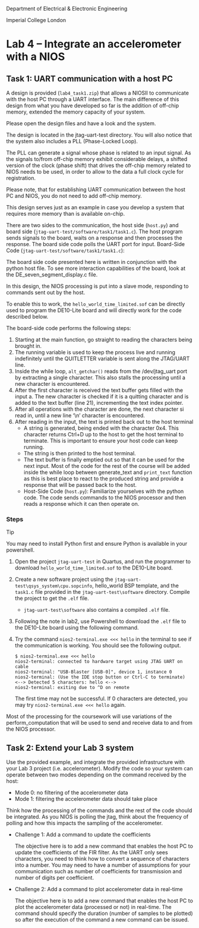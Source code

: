 Department of Electrical & Electronic Engineering

Imperial College London

# Lab 4 –  Integrate an accelerometer with a NIOS

## Task 1: UART communication with a host PC

A design is provided (`lab4_task1.zip`) that allows a NIOSII to communicate with the host PC through a UART interface.
The main difference of this design from what you have developed so far is the addition of off-chip memory, extended the memory capacity of your system.

Please open the design files and have a look and the system.

The design is located in the jtag-uart-test directory. You will also notice that the system also includes a PLL (Phase-Locked Loop).

The PLL can generate a signal whose phase is related to an input signal.
As the signals to/from off-chip memory exhibit considerable delays, a shifted version of the clock (phase shift) that drives the off-chip memory related to NIOS needs to be used, in order to allow to the data a full clock cycle for registration.

Please note, that for establishing UART communication between the host PC and NIOS, you do not need to add off-chip memory.

This design serves just as an example in case you develop a system that requires more memory than is available on-chip.

There are two sides to the communication, the host side (`host.py`) and board side (`jtag-uart-test/software/task1/task1.c`).
The host program sends signals to the board, waits on a response and then processes the response.
The board side code polls the UART port for input. Board-Side Code (`jtag-uart-test/software/task1/task1.c`):

The board side code presented here is written in conjunction with the python host file. To see more interaction capabilities of the board, look at the DE_seven_segment_display.c file.

In this design, the NIOS processing is put into a slave mode, responding to commands sent out by the host.

To enable this to work, the `hello_world_time_limited.sof` can be directly used to program the DE10-Lite board and will directly work for the code described below.

The board-side code performs the following steps:

1. Starting at the main function, go straight to reading the characters being brought in.
2. The running variable is used to keep the process live and running indefinitely until the QUITLETTER
variable is sent along the JTAG/UART line.
3. Inside the while loop, `alt_getchar()` reads from the /dev/jtag_uart port by extracting a
single character. This also stalls the processing until a new character is encountered.
4. After the first character is received the text buffer gets filled with the input
a. The new character is checked if it is a quitting character and is added to the text
buffer (line 21), incrementing the text index pointer.
5. After all operations with the character are done, the next character si read in, until a new
line ‘\n’ character is encountered.
6. After reading in the input, the text is printed back out to the host terminal
    * A string is generated, being ended with the character 0x4. This character returns Ctrl+D up to the host to get the host terminal to terminate. This is important to ensure your host code can keep running.
    * The string is then printed to the host terminal.
    * The text buffer is finally emptied out so that it can be used for the next input. Most of the code for the rest of the course will be added inside the while loop between generate_text and  `print_text` function as this is best place to react to the produced string and provide a response that will be passed back to the host.
    * Host-Side Code (`host.py`): Familiarize yourselves with the python code. The code sends commands  to the NIOS processor and then reads a response which it can then operate on.

### Steps

> [!TIP]
> You may need to install Python first and ensure Python is available in your powershell.

1. Open the project `jtag-uart-test` in Quartus, and run the programmer to download `hello_world_time_limited.sof` to the DE10-Lite board.
2. Create a new software project using the `jtag-uart-test\qsys_system\cpu.sopcinfo`, hello_world BSP template, and the `task1.c` file provided in the `jtag-uart-test\software` directory. Compile the project to get the `.elf` file.
    * `jtag-uart-test\software` also contains a compiled `.elf` file.
3. Following the note in lab2, use Powershell to download the `.elf` file to the DE10-Lite board using the following command.
4. Try the command `nios2-terminal.exe <<< hello` in the terminal to see if the communication is working. You should see the following output.

    ```terminal
    $ nios2-terminal.exe <<< hello
    nios2-terminal: connected to hardware target using JTAG UART on cable
    nios2-terminal: "USB-Blaster [USB-0]", device 1, instance 0
    nios2-terminal: (Use the IDE stop button or Ctrl-C to terminate)
    <--> Detected 5 characters: hello <-->
    nios2-terminal: exiting due to ^D on remote
    ```

    The first time may not be successful. If 0 characters are detected, you may try `nios2-terminal.exe <<< hello` again.

Most of the processing for the coursework will use variations of the perform_computation that will be used to send and receive data to and from the NIOS processor.

## Task 2: Extend your Lab 3 system

Use the provided example, and integrate the provided infrastructure with your Lab 3 project (i.e. accelerometer). Modify the code so your system can operate between two modes depending on the command received by the host:

* Mode 0: no filtering of the accelerometer data
* Mode 1: filtering the accelerometer data should take place

Think how the processing of the commands and the rest of the code should be integrated. As you NIOS is polling the jtag, think about the frequency of polling and how this impacts the sampling of the accelerometer.

* Challenge 1: Add a command to update the coefficients

    The objective here is to add a new command that enables the host PC to update the coefficients of the FIR filter. As the UART only sees characters, you need to think how to convert a sequence of characters into a number. You may need to have a number of assumptions for your communication such as number of coefficients for transmission and number of digits per coefficient.

* Challenge 2: Add a command to plot accelerometer data in real-time

    The objective here is to add a new command that enables the host PC to plot the accelerometer data (processed or not) in real-time. The command should specify the duration (number of samples to be plotted) so after the execution of the command a new command can be issued.
